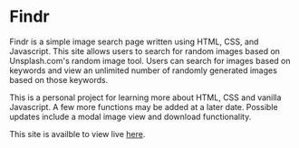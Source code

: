 # Findr

Findr is a simple image search page written using HTML, CSS, and Javascript. 
This site allows users to search for random images based on Unsplash.com's random image tool.
Users can search for images based on keywords and view an unlimited number of randomly generated
images based on those keywords. 

This is a personal project for learning more about HTML, CSS and vanilla Javascript. A few more 
functions may be added at a later date. Possible updates include a modal image view and download functionality. 

This site is availble to view live [here](https://davidsenack.github.io/Findr/).

